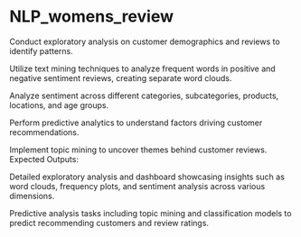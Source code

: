 # NLP_womens_review

Conduct exploratory analysis on customer demographics and reviews to identify patterns.

Utilize text mining techniques to analyze frequent words in positive and negative sentiment reviews, creating separate word clouds.

Analyze sentiment across different categories, subcategories, products, locations, and age groups.

Perform predictive analytics to understand factors driving customer recommendations.

Implement topic mining to uncover themes behind customer reviews.
Expected Outputs:

Detailed exploratory analysis and dashboard showcasing insights such as word clouds, frequency plots, and sentiment analysis across various dimensions.

Predictive analysis tasks including topic mining and classification models to predict recommending customers and review ratings.
